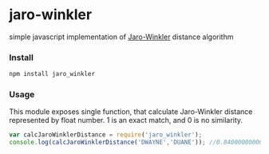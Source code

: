 # jaro-winkler
simple javascript implementation of <a href="https://en.wikipedia.org/wiki/Jaro%E2%80%93Winkler_distance">Jaro-Winkler</a> distance algorithm

### Install
```bash
npm install jaro_winkler
```
### Usage
This module exposes single function, that calculate Jaro-Winkler distance represented by float number. 1 is an exact match, and 0 is no similarity.
```javascript
var calcJaroWinklerDistance = require('jaro_winkler');
console.log(calcJaroWinklerDistance('DWAYNE','DUANE')); //0.8400000000000001
```
